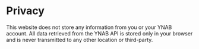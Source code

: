 # Privacy

This website does not store any information from you or your YNAB account. All data retrieved from the YNAB API is stored only in your browser and is never transmitted to any other location or third-party.
